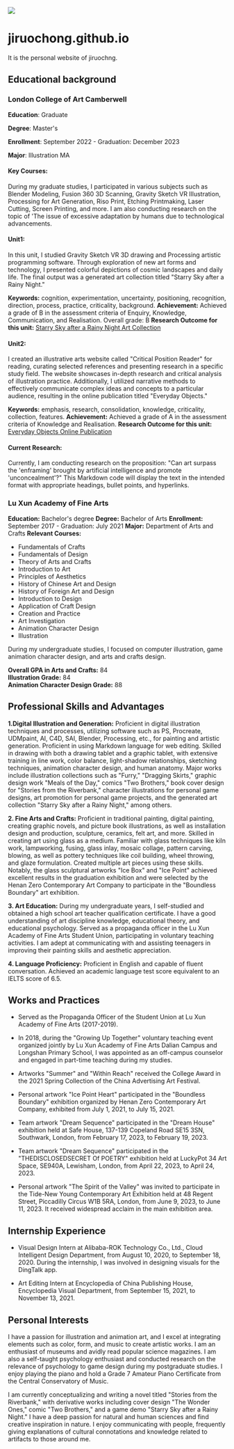 [![](https://img.shields.io/badge/Personal_Website-jiruochong.github.io-4DCBEB)](https://jiruochong.github.io/index.html)
# jiruochong.github.io
It is the personal  website  of jiruochng.


## Educational background

### London College of Art Camberwell

**Education**: Graduate

**Degree**: Master's

**Enrollment**: September 2022 - Graduation: December 2023

**Major**: Illustration MA

#### Key Courses:
During my graduate studies, I participated in various subjects such as Blender Modeling, Fusion 360 3D Scanning, Gravity Sketch VR Illustration, Processing for Art Generation, Riso Print, Etching Printmaking, Laser Cutting, Screen Printing, and more. I am also conducting research on the topic of 'The issue of excessive adaptation by humans due to technological advancements.

#### Unit1:
In this unit, I studied Gravity Sketch VR 3D drawing and Processing artistic programming software. Through exploration of new art forms and technology, I presented colorful depictions of cosmic landscapes and daily life. The final output was a generated art collection titled "Starry Sky after a Rainy Night."

**Keywords:** cognition, experimentation, uncertainty, positioning, recognition, direction, process, practice, criticality, background.
**Achievement:** Achieved a grade of B in the assessment criteria of Enquiry, Knowledge, Communication, and Realisation. Overall grade: B
**Research Outcome for this unit:** [Starry Sky after a Rainy Night Art Collection](https://www.bilibili.com/video/BV1tG4y1A7Ha/?share_source=copy_web&vd_source=9b0de4b748548e229dda3aac351d9d4a)


#### Unit2:
I created an illustrative arts website called "Critical Position Reader" for reading, curating selected references and presenting research in a specific study field. The website showcases in-depth research and critical analysis of illustration practice. Additionally, I utilized narrative methods to effectively communicate complex ideas and concepts to a particular audience, resulting in the online publication titled "Everyday Objects."

**Keywords:** emphasis, research, consolidation, knowledge, criticality, collection, features.
**Achievement:** Achieved a grade of A in the assessment criteria of Knowledge and Realisation.
**Research Outcome for this unit:** [Everyday Objects Online Publication](https://readymag.com/u3481658947/4244225/)


#### Current Research:
Currently, I am conducting research on the proposition: "Can art surpass the 'enframing' brought by artificial intelligence and promote 'unconcealment'?"
This Markdown code will display the text in the intended format with appropriate headings, bullet points, and hyperlinks.


### Lu Xun Academy of Fine Arts

**Education:** Bachelor's degree
**Degree:** Bachelor of Arts
**Enrollment:** September 2017 - Graduation: July 2021
**Major:** Department of Arts and Crafts
**Relevant Courses:**
- Fundamentals of Crafts
- Fundamentals of Design
- Theory of Arts and Crafts
- Introduction to Art
- Principles of Aesthetics
- History of Chinese Art and Design
- History of Foreign Art and Design
- Introduction to Design
- Application of Craft Design
- Creation and Practice
- Art Investigation
- Animation Character Design
- Illustration

During my undergraduate studies, I focused on computer illustration, game animation character design, and arts and crafts design.

**Overall GPA in Arts and Crafts:** 84  
**Illustration Grade:** 84  
**Animation Character Design Grade:** 88  

## Professional Skills and Advantages ##

**1.Digital Illustration and Generation:** Proficient in digital illustration techniques and processes, utilizing software such as PS, Procreate, UDMpaint, AI, C4D, SAI, Blender, Processing, etc., for painting and artistic generation. Proficient in using Markdown language for web editing. Skilled in drawing with both a drawing tablet and a graphic tablet, with extensive training in line work, color balance, light-shadow relationships, sketching techniques, animation character design, and human anatomy. Major works include illustration collections such as "Furry," "Dragging Skirts," graphic design work "Meals of the Day," comics "Two Brothers," book cover design for "Stories from the Riverbank," character illustrations for personal game designs, art promotion for personal game projects, and the generated art collection "Starry Sky after a Rainy Night," among others.

**2. Fine Arts and Crafts:**
   Proficient in traditional painting, digital painting, creating graphic novels, and picture book illustrations, as well as installation design and production, sculpture, ceramics, felt art, and more. Skilled in creating art using glass as a medium. Familiar with glass techniques like kiln work, lampworking, fusing, glass inlay, mosaic collage, pattern carving, blowing, as well as pottery techniques like coil building, wheel throwing, and glaze formulation. Created multiple art pieces using these skills. Notably, the glass sculptural artworks "Ice Box" and "Ice Point" achieved excellent results in the graduation exhibition and were selected by the Henan Zero Contemporary Art Company to participate in the "Boundless Boundary" art exhibition.

**3. Art Education:**
   During my undergraduate years, I self-studied and obtained a high school art teacher qualification certificate. I have a good understanding of art discipline knowledge, educational theory, and educational psychology. Served as a propaganda officer in the Lu Xun Academy of Fine Arts Student Union, participating in voluntary teaching activities. I am adept at communicating with and assisting teenagers in improving their painting skills and aesthetic appreciation.

**4. Language Proficiency:**
   Proficient in English and capable of fluent conversation. Achieved an academic language test score equivalent to an IELTS score of 6.5.

## Works and Practices ##

- Served as the Propaganda Officer of the Student Union at Lu Xun Academy of Fine Arts (2017-2019).

- In 2018, during the "Growing Up Together" voluntary teaching event organized jointly by Lu Xun Academy of Fine Arts Dalian Campus and Longshan Primary School, I was appointed as an off-campus counselor and engaged in part-time teaching during my studies.

- Artworks "Summer" and "Within Reach" received the College Award in the 2021 Spring Collection of the China Advertising Art Festival.

- Personal artwork "Ice Point Heart" participated in the "Boundless Boundary" exhibition organized by Henan Zero Contemporary Art Company, exhibited from July 1, 2021, to July 15, 2021.

- Team artwork "Dream Sequence" participated in the "Dream House" exhibition held at Safe House, 137-139 Copeland Road SE15 3SN, Southwark, London, from February 17, 2023, to February 19, 2023.

- Team artwork "Dream Sequence" participated in the "THEDISCLOSEDSECRET Of POETRY" exhibition held at LuckyPot 34 Art Space, SE940A, Lewisham, London, from April 22, 2023, to April 24, 2023.

- Personal artwork "The Spirit of the Valley" was invited to participate in the Tide-New Young Contemporary Art Exhibition held at 48 Regent Street, Piccadilly Circus W1B 5RA, London, from June 9, 2023, to June 11, 2023. It received widespread acclaim in the main exhibition area.

## Internship Experience ##

- Visual Design Intern at Alibaba-ROK Technology Co., Ltd., Cloud Intelligent Design Department, from August 10, 2020, to September 18, 2020. During the internship, I was involved in designing visuals for the DingTalk app.

- Art Editing Intern at Encyclopedia of China Publishing House, Encyclopedia Visual Department, from September 15, 2021, to November 13, 2021.

## Personal Interests ##

I have a passion for illustration and animation art, and I excel at integrating elements such as color, form, and music to create artistic works. I am an enthusiast of museums and avidly read popular science magazines. I am also a self-taught psychology enthusiast and conducted research on the relevance of psychology to game design during my postgraduate studies. I enjoy playing the piano and hold a Grade 7 Amateur Piano Certificate from the Central Conservatory of Music.

I am currently conceptualizing and writing a novel titled "Stories from the Riverbank," with derivative works including cover design "The Wonder Ones," comic "Two Brothers," and a game demo "Starry Sky after a Rainy Night." I have a deep passion for natural and human sciences and find creative inspiration in nature. I enjoy communicating with people, frequently giving explanations of cultural connotations and knowledge related to artifacts to those around me.


